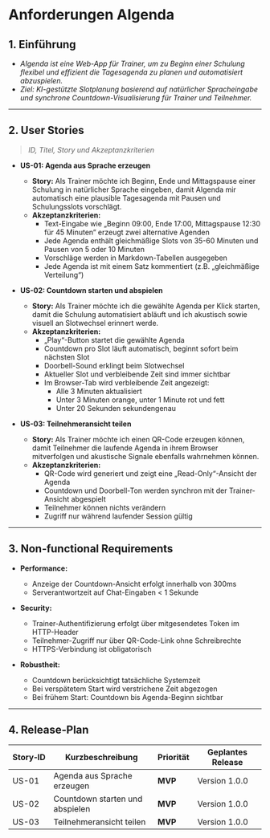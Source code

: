 # Anforderungen AIgenda

## 1. Einführung  
- _AIgenda ist eine Web-App für Trainer, um zu Beginn einer Schulung flexibel und effizient die Tagesagenda zu planen und automatisiert abzuspielen._  
- _Ziel: KI-gestützte Slotplanung basierend auf natürlicher Spracheingabe und synchrone Countdown-Visualisierung für Trainer und Teilnehmer._

---

## 2. User Stories  
> _ID, Titel, Story und Akzeptanzkriterien_

- **US-01: Agenda aus Sprache erzeugen**  
  - **Story:** Als Trainer möchte ich Beginn, Ende und Mittagspause einer Schulung in natürlicher Sprache eingeben, damit AIgenda mir automatisch eine plausible Tagesagenda mit Pausen und Schulungsslots vorschlägt.  
  - **Akzeptanzkriterien:**  
    - Text-Eingabe wie „Beginn 09:00, Ende 17:00, Mittagspause 12:30 für 45 Minuten“ erzeugt zwei alternative Agenden  
    - Jede Agenda enthält gleichmäßige Slots von 35-60 Minuten und Pausen von 5 oder 10 Minuten  
    - Vorschläge werden in Markdown-Tabellen ausgegeben  
    - Jede Agenda ist mit einem Satz kommentiert (z.B. „gleichmäßige Verteilung“)

- **US-02: Countdown starten und abspielen**  
  - **Story:** Als Trainer möchte ich die gewählte Agenda per Klick starten, damit die Schulung automatisiert abläuft und ich akustisch sowie visuell an Slotwechsel erinnert werde.  
  - **Akzeptanzkriterien:**  
    - „Play“-Button startet die gewählte Agenda  
    - Countdown pro Slot läuft automatisch, beginnt sofort beim nächsten Slot  
    - Doorbell-Sound erklingt beim Slotwechsel  
    - Aktueller Slot und verbleibende Zeit sind immer sichtbar  
    - Im Browser-Tab wird verbleibende Zeit angezeigt:
      - Alle 3 Minuten aktualisiert
      - Unter 3 Minuten orange, unter 1 Minute rot und fett
      - Unter 20 Sekunden sekundengenau

- **US-03: Teilnehmeransicht teilen**  
  - **Story:** Als Trainer möchte ich einen QR-Code erzeugen können, damit Teilnehmer die laufende Agenda in ihrem Browser mitverfolgen und akustische Signale ebenfalls wahrnehmen können.  
  - **Akzeptanzkriterien:**  
    - QR-Code wird generiert und zeigt eine „Read-Only“-Ansicht der Agenda  
    - Countdown und Doorbell-Ton werden synchron mit der Trainer-Ansicht abgespielt  
    - Teilnehmer können nichts verändern  
    - Zugriff nur während laufender Session gültig

---

## 3. Non‑functional Requirements  

- **Performance:**  
  - Anzeige der Countdown-Ansicht erfolgt innerhalb von 300ms  
  - Serverantwortzeit auf Chat-Eingaben < 1 Sekunde  

- **Security:**  
  - Trainer-Authentifizierung erfolgt über mitgesendetes Token im HTTP-Header  
  - Teilnehmer-Zugriff nur über QR-Code-Link ohne Schreibrechte  
  - HTTPS-Verbindung ist obligatorisch  

- **Robustheit:**  
  - Countdown berücksichtigt tatsächliche Systemzeit  
  - Bei verspätetem Start wird verstrichene Zeit abgezogen  
  - Bei frühem Start: Countdown bis Agenda-Beginn sichtbar  

---

## 4. Release‑Plan  
| Story‑ID | Kurzbeschreibung                  | Priorität | Geplantes Release |
|----------|-----------------------------------|-----------|-------------------|
| US-01    | Agenda aus Sprache erzeugen       | **MVP**   | Version 1.0.0     |
| US-02    | Countdown starten und abspielen   | **MVP**   | Version 1.0.0     |
| US-03    | Teilnehmeransicht teilen          | **MVP**   | Version 1.0.0     |
